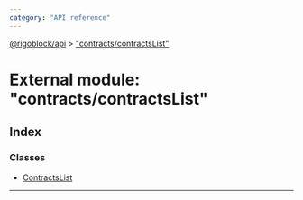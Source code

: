 ```yaml
---
category: "API reference"
---
```



[@rigoblock/api](../1.quick_start.md) > ["contracts/contractsList"](../modules/_contracts_contractslist_.md)

# External module: "contracts/contractsList"

## Index

### Classes

* [ContractsList](../classes/_contracts_contractslist_.contractslist.md)

---

